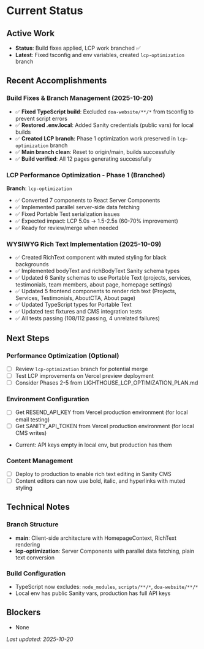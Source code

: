 # Current Status

## Active Work
- **Status**: Build fixes applied, LCP work branched ✅
- **Latest**: Fixed tsconfig and env variables, created `lcp-optimization` branch

## Recent Accomplishments

### Build Fixes & Branch Management (2025-10-20)
- ✅ **Fixed TypeScript build**: Excluded `doa-website/**/*` from tsconfig to prevent script errors
- ✅ **Restored .env.local**: Added Sanity credentials (public vars) for local builds
- ✅ **Created LCP branch**: Phase 1 optimization work preserved in `lcp-optimization` branch
- ✅ **Main branch clean**: Reset to origin/main, builds successfully
- ✅ **Build verified**: All 12 pages generating successfully

### LCP Performance Optimization - Phase 1 (Branched)
**Branch**: `lcp-optimization`
- ✅ Converted 7 components to React Server Components
- ✅ Implemented parallel server-side data fetching
- ✅ Fixed Portable Text serialization issues
- ✅ Expected impact: LCP 5.0s → 1.5-2.5s (60-70% improvement)
- ✅ Ready for review/merge when needed

### WYSIWYG Rich Text Implementation (2025-10-09)
- ✅ Created RichText component with muted styling for black backgrounds
- ✅ Implemented bodyText and richBodyText Sanity schema types
- ✅ Updated 6 Sanity schemas to use Portable Text (projects, services, testimonials, team members, about page, homepage settings)
- ✅ Updated 5 frontend components to render rich text (Projects, Services, Testimonials, AboutCTA, About page)
- ✅ Updated TypeScript types for Portable Text
- ✅ Updated test fixtures and CMS integration tests
- ✅ All tests passing (108/112 passing, 4 unrelated failures)

## Next Steps

### Performance Optimization (Optional)
- [ ] Review `lcp-optimization` branch for potential merge
- [ ] Test LCP improvements on Vercel preview deployment
- [ ] Consider Phases 2-5 from LIGHTHOUSE_LCP_OPTIMIZATION_PLAN.md

### Environment Configuration
- [ ] Get RESEND_API_KEY from Vercel production environment (for local email testing)
- [ ] Get SANITY_API_TOKEN from Vercel production environment (for local CMS writes)
- Current: API keys empty in local env, but production has them

### Content Management
- [ ] Deploy to production to enable rich text editing in Sanity CMS
- [ ] Content editors can now use bold, italic, and hyperlinks with muted styling

## Technical Notes

### Branch Structure
- **main**: Client-side architecture with HomepageContext, RichText rendering
- **lcp-optimization**: Server Components with parallel data fetching, plain text conversion

### Build Configuration
- TypeScript now excludes: `node_modules`, `scripts/**/*`, `doa-website/**/*`
- Local env has public Sanity vars, production has full API keys

## Blockers
- None

*Last updated: 2025-10-20*
